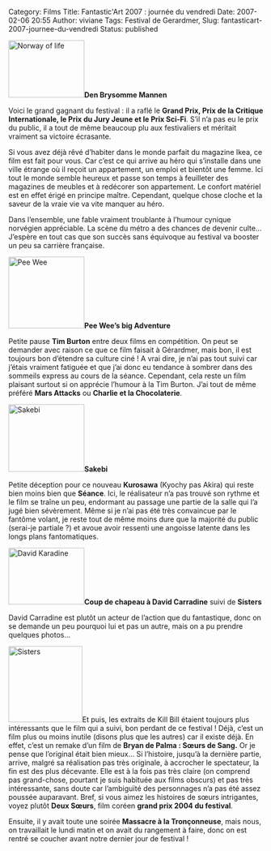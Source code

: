 Category: Films
Title: Fantastic'Art 2007 : journée du vendredi
Date: 2007-02-06 20:55
Author: viviane
Tags: Festival de Gerardmer, 
Slug: fantasticart-2007-journee-du-vendredi
Status: published

<img class="alignleft size-thumbnail wp-image-392" title="Norway of life" src="http://www.viviane-voyages.com/wp-content/uploads/2007/02/12-150x113.jpg" alt="Norway of life" width="150" height="113" /><strong>Den Brysomme Mannen</strong>

Voici le grand gagnant du festival : il a raflé le <strong>Grand Prix, Prix de la Critique Internationale, le Prix du Jury Jeune et le Prix Sci-Fi</strong>. S’il n’a pas eu le prix du public, il a tout de même beaucoup plu aux festivaliers et méritait vraiment sa victoire écrasante.

Si vous avez déjà rêvé d’habiter dans le monde parfait du magazine Ikea, ce film est fait pour vous. Car c’est ce qui arrive au héro qui s’installe dans une ville étrange où il reçoit un appartement, un emploi et bientôt une femme. Ici tout le monde semble heureux et passe son temps à feuilleter des magazines de meubles et à redécorer son appartement. Le confort matériel est en effet érigé en principe maître. Cependant, quelque chose cloche et la saveur de la vraie vie va vite manquer au héro.

Dans l’ensemble, une fable vraiment troublante à l’humour cynique norvégien appréciable. La scène du métro a des chances de devenir culte…
J’espère en tout cas que son succès sans équivoque au festival va booster un peu sa carrière française.

<img class="alignleft size-thumbnail wp-image-393" title="Pee Wee" src="http://www.viviane-voyages.com/wp-content/uploads/2007/02/22-150x141.jpg" alt="Pee Wee" width="150" height="141" /><strong>Pee Wee’s big Adventure</strong>

Petite pause <strong>Tim Burton</strong> entre deux films en compétition. On peut se demander avec raison ce que ce film faisait à Gérardmer, mais bon, il est toujours bon d’étendre sa culture ciné ! A vrai dire, je n’ai pas tout suivi car j’étais vraiment fatiguée et que j’ai donc eu tendance à sombrer dans des sommeils express au cours de la séance. Cependant, cela reste un film plaisant surtout si on apprécie l’humour à la Tim Burton. J’ai tout de même préféré <strong>Mars Attacks</strong> ou <strong>Charlie et la Chocolaterie</strong>.

<img class="alignleft size-thumbnail wp-image-394" title="Sakebi" src="http://www.viviane-voyages.com/wp-content/uploads/2007/02/32-150x133.jpg" alt="Sakebi" width="150" height="133" /><strong>Sakebi</strong>

Petite déception pour ce nouveau <strong>Kurosawa</strong> (Kyochy pas Akira) qui reste bien moins bien que <strong>Séance</strong>. Ici, le réalisateur n’a pas trouvé son rythme et le film se traîne un peu, endormant au passage une partie de la salle qui l’a jugé bien sévèrement. Même si je n’ai pas été très convaincue par le fantôme volant, je reste tout de même moins dure que la majorité du public (serai-je partiale ?) et avoue avoir ressenti une angoisse latente dans les longs plans fantomatiques.

<img class="alignleft size-full wp-image-395" title="David Karadine" src="http://www.viviane-voyages.com/wp-content/uploads/2007/02/41.jpg" alt="David Karadine" width="150" height="112" /><strong>Coup de chapeau à David Carradine</strong> suivi de <strong>Sisters</strong>

David Carradine est plutôt un acteur de l’action que du fantastique, donc on se demande un peu pourquoi lui et pas un autre, mais on a pu prendre quelques photos…

<img class="alignleft size-thumbnail wp-image-396" title="Sisters" src="http://www.viviane-voyages.com/wp-content/uploads/2007/02/5-146x150.jpg" alt="Sisters" width="146" height="150" />Et puis, les extraits de Kill Bill étaient toujours plus intéressants que le film qui a suivi, bon perdant de ce festival ! Déjà, c’est un film plus ou moins inutile (disons plus que les autres) car il existe déjà. En effet, c’est un remake d’un film de <strong>Bryan de Palma : Sœurs de Sang.</strong> Or je pense que l’original était bien mieux… Si l’histoire, jusqu’à la dernière partie, arrive, malgré sa réalisation pas très originale, à accrocher le spectateur, la fin est des plus décevante. Elle est à la fois pas très claire (on comprend pas grand-chose, pourtant je suis habituée aux films obscurs) et pas très intéressante, sans doute car l’ambiguïté des personnages n’a pas été assez poussée auparavant. Bref, si vous aimez les histoires de sœurs intrigantes, voyez plutôt <strong>Deux Sœurs</strong>, film coréen <strong>grand prix 2004 du festival</strong>.

Ensuite, il y avait toute une soirée <strong>Massacre à la Tronçonneuse</strong>, mais nous, on travaillait le lundi matin et on avait du rangement à faire, donc on est rentré se coucher avant notre dernier jour de festival !